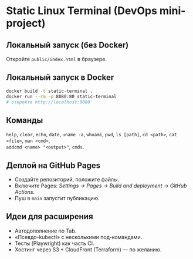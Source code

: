 # Static Linux Terminal (DevOps mini-project)

## Локальный запуск (без Docker)
Откройте `public/index.html` в браузере.

## Локальный запуск в Docker
```bash
docker build -t static-terminal .
docker run --rm -p 8080:80 static-terminal
# откройте http://localhost:8080
```

## Команды
`help`, `clear`, `echo`, `date`, `uname -a`, `whoami`, `pwd`, `ls [path]`, `cd <path>`, `cat <file>`, `man <cmd>`,  
`addcmd <name> "<output>"`, `cmds`.

## Деплой на GitHub Pages
- Создайте репозиторий, положите файлы.
- Включите Pages: *Settings → Pages → Build and deployment → GitHub Actions*.
- Пуш в `main` запустит публикацию.

## Идеи для расширения
- Автодополнение по Tab.
- «Псевдо-kubectl» с несколькими под-командами.
- Тесты (Playwright) как часть CI.
- Хостинг через S3 + CloudFront (Terraform) — по желанию.
